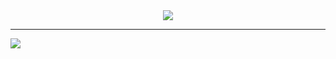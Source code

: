 <div align="center">
  <img src="https://github-readme-stats.vercel.app/api?username=frank-nguyen-vd&show_icons=true">
</div>

<hr>
<div>
  <img src="https://github-readme-stats.vercel.app/api/top-langs/?username=frank-nguyen-vd">
</div>
